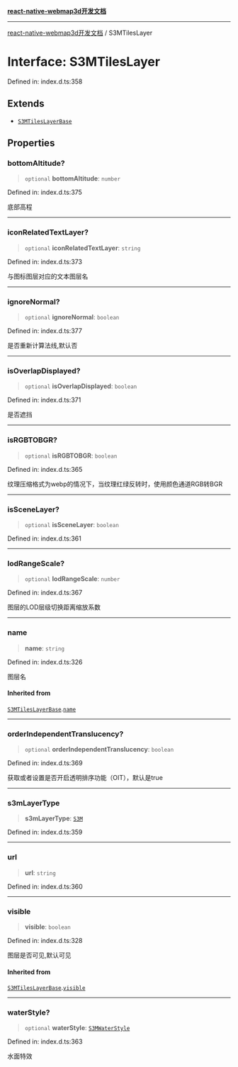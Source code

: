 [**react-native-webmap3d开发文档**](../README.md)

***

[react-native-webmap3d开发文档](../globals.md) / S3MTilesLayer

# Interface: S3MTilesLayer

Defined in: index.d.ts:358

## Extends

- [`S3MTilesLayerBase`](S3MTilesLayerBase.md)

## Properties

### bottomAltitude?

> `optional` **bottomAltitude**: `number`

Defined in: index.d.ts:375

底部高程

***

### iconRelatedTextLayer?

> `optional` **iconRelatedTextLayer**: `string`

Defined in: index.d.ts:373

与图标图层对应的文本图层名

***

### ignoreNormal?

> `optional` **ignoreNormal**: `boolean`

Defined in: index.d.ts:377

是否重新计算法线,默认否

***

### isOverlapDisplayed?

> `optional` **isOverlapDisplayed**: `boolean`

Defined in: index.d.ts:371

是否遮挡

***

### isRGBTOBGR?

> `optional` **isRGBTOBGR**: `boolean`

Defined in: index.d.ts:365

纹理压缩格式为webp的情况下，当纹理红绿反转时，使用颜色通道RGB转BGR

***

### isSceneLayer?

> `optional` **isSceneLayer**: `boolean`

Defined in: index.d.ts:361

***

### lodRangeScale?

> `optional` **lodRangeScale**: `number`

Defined in: index.d.ts:367

图层的LOD层级切换距离缩放系数

***

### name

> **name**: `string`

Defined in: index.d.ts:326

图层名

#### Inherited from

[`S3MTilesLayerBase`](S3MTilesLayerBase.md).[`name`](S3MTilesLayerBase.md#name)

***

### orderIndependentTranslucency?

> `optional` **orderIndependentTranslucency**: `boolean`

Defined in: index.d.ts:369

获取或者设置是否开启透明排序功能（OIT），默认是true

***

### s3mLayerType

> **s3mLayerType**: [`S3M`](../enumerations/S3MLayerType.md#s3m)

Defined in: index.d.ts:359

***

### url

> **url**: `string`

Defined in: index.d.ts:360

***

### visible

> **visible**: `boolean`

Defined in: index.d.ts:328

图层是否可见,默认可见

#### Inherited from

[`S3MTilesLayerBase`](S3MTilesLayerBase.md).[`visible`](S3MTilesLayerBase.md#visible)

***

### waterStyle?

> `optional` **waterStyle**: [`S3MWaterStyle`](S3MWaterStyle.md)

Defined in: index.d.ts:363

水面特效
